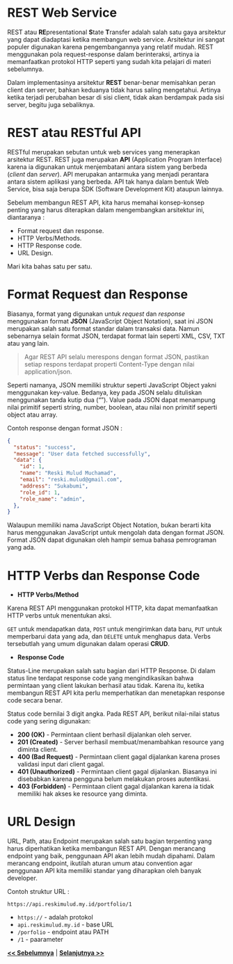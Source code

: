 # REST Web Service

REST atau **RE**presentational **S**tate **T**ransfer adalah salah satu gaya arsitektur yang dapat diadaptasi ketika membangun web service. Arsitektur ini sangat populer digunakan karena pengembangannya yang relatif mudah. REST menggunakan pola request-response dalam berinteraksi, artinya ia memanfaatkan protokol HTTP seperti yang sudah kita pelajari di materi sebelumnya. 

Dalam implementasinya arsitektur **REST** benar-benar memisahkan peran client dan server, bahkan keduanya tidak harus saling mengetahui. Artinya ketika terjadi perubahan besar di sisi client, tidak akan berdampak pada sisi server, begitu juga sebaliknya.

# REST atau RESTful API

RESTful merupakan sebutan untuk web services yang menerapkan arsitektur REST. REST juga merupakan **API** (Application Program Interface) karena ia digunakan untuk menjembatani antara sistem yang berbeda (*client* dan *server*). API merupakan antarmuka yang menjadi perantara antara sistem aplikasi yang berbeda. API tak hanya dalam bentuk Web Service, bisa saja berupa SDK (Software Development Kit) ataupun lainnya.

Sebelum membangun REST API, kita harus memahai konsep-konsep penting yang harus diterapkan dalam mengembangkan arsitektur ini, diantaranya :

  * Format request dan response.
  * HTTP Verbs/Methods.
  * HTTP Response code.
  * URL Design.

Mari kita bahas satu per satu.

# Format Request dan Response

Biasanya, format yang digunakan untuk *request* dan *response* menggunakan format **JSON** (JavaScript Object Notation), saat ini JSON merupakan salah satu format standar dalam transaksi data. Namun sebenarnya selain format JSON, terdapat format lain seperti XML, CSV, TXT atau yang lain.

> Agar REST API selalu merespons dengan format JSON, pastikan setiap respons terdapat properti Content-Type dengan nilai application/json.

Seperti namanya, JSON memiliki struktur seperti JavaScript Object yakni menggunakan key-value. Bedanya, key pada JSON selalu dituliskan menggunakan tanda kutip dua (“”). Value pada JSON dapat menampung nilai primitif seperti string, number, boolean, atau nilai non primitif seperti object atau array.

Contoh response dengan format JSON :

```json
{
  "status": "success",
  "message": "User data fetched successfully",
  "data": {
    "id": 1,
    "name": "Reski Mulud Muchamad",
    "email": "reski.mulud@gmail.com",
    "address": "Sukabumi",
    "role_id": 1,
    "role_name": "admin",
  },
}
```

Walaupun memiliki nama JavaScript Object Notation, bukan berarti kita harus menggunakan JavaScript untuk mengolah data dengan format JSON. Format JSON dapat digunakan oleh hampir semua bahasa pemrograman yang ada.

# HTTP Verbs dan Response Code

  * **HTTP Verbs/Method**

Karena REST API menggunakan protokol HTTP, kita dapat memanfaatkan HTTP verbs untuk menentukan aksi.

`GET` untuk mendapatkan data, `POST` untuk mengirimkan data baru, `PUT` untuk memperbarui data yang ada, dan `DELETE` untuk menghapus data. Verbs tersebutlah yang umum digunakan dalam operasi **CRUD**.

  * **Response Code**

Status-Line merupakan salah satu bagian dari HTTP Response. Di dalam status line terdapat response code yang mengindikasikan bahwa permintaan yang client lakukan berhasil atau tidak. Karena itu, ketika membangun REST API kita perlu memperhatikan dan menetapkan response code secara benar.

Status code bernilai 3 digit angka. Pada REST API, berikut nilai-nilai status code yang sering digunakan:

  - **200 (OK)** - Permintaan client berhasil dijalankan oleh server.
  - **201 (Created)** - Server berhasil membuat/menambahkan resource yang diminta client.
  - **400 (Bad Request)** - Permintaan client gagal dijalankan karena proses validasi input dari client gagal.
  - **401 (Unauthorized)** - Permintaan client gagal dijalankan. Biasanya ini disebabkan karena pengguna belum  melakukan proses autentikasi.
  - **403 (Forbidden)** - Permintaan client gagal dijalankan karena ia tidak memiliki hak akses ke resource yang diminta.

# URL Design

URL, Path, atau Endpoint merupakan salah satu bagian terpenting yang harus diperhatikan ketika membangun REST API. Dengan merancang endpoint yang baik, penggunaan API akan lebih mudah dipahami. Dalam merancang endpoint, ikutilah aturan umum atau convention agar penggunaan API kita memiliki standar yang diharapkan oleh banyak developer.

Contoh struktur URL :

`https://api.reskimulud.my.id/portfolio/1`

  * `https://` - adalah protokol
  * `api.reskimulud.my.id` - base URL
  * `/porfolio` - endpoint atau PATH
  * `/1` - paarameter

**[<< Sebelumnya](m1-intro-backend.md)** | **[Selanjutnya >>](m3-rest-hapi.md)**